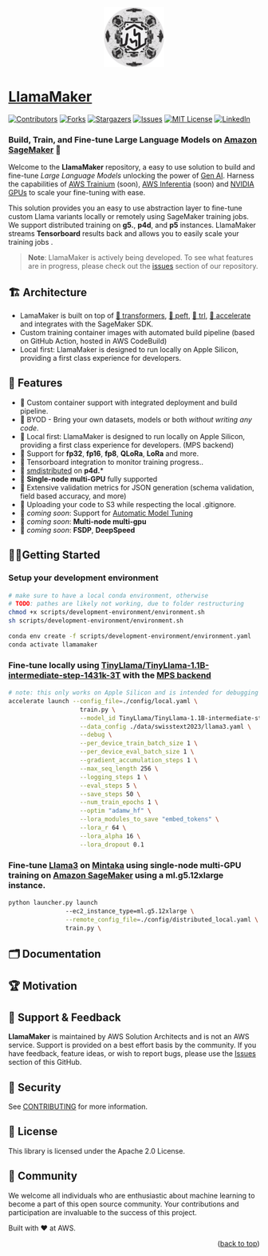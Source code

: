 <a name="readme-top"></a>

<div align="center">
  <a href="https://https://github.com/dbpprt/LeanLLM-X">
    <img src="docs/images/logo.png" alt="Logo" width="120" height="120">
  </a>
</div>

# [LlamaMaker](https://github.com/dbpprt/LlamaMaker)

[![Contributors][contributors-shield]][contributors-url]
[![Forks][forks-shield]][forks-url]
[![Stargazers][stars-shield]][stars-url]
[![Issues][issues-shield]][issues-url]
[![MIT License][license-shield]][license-url]
[![LinkedIn][linkedin-shield]][linkedin-url]

### Build, Train, and Fine-tune Large Language Models on [Amazon SageMaker](https://aws.amazon.com/sagemaker/) 🚀

Welcome to the **LlamaMaker** repository, a easy to use solution to build and fine-tune *Large Language Models* unlocking the power of [Gen AI](https://aws.amazon.com/generative-ai/). Harness the capabilities of [AWS Trainium](https://aws.amazon.com/machine-learning/trainium/) (soon), [AWS Inferentia](https://aws.amazon.com/machine-learning/inferentia/) (soon) and [NVIDIA GPUs](https://aws.amazon.com/nvidia/) to scale your fine-tuning with ease.

This solution provides you an easy to use abstraction layer to fine-tune custom Llama variants locally or remotely using SageMaker training jobs. We support distributed training on **g5.**, **p4d**, and **p5** instances. LlamaMaker streams **Tensorboard** results back and allows you to easily scale your training jobs .


> **Note**: LlamaMaker is actively being developed. To see what features are in progress, please check out the [issues](https://github.com/dbpprt/LlamaMaker/issues) section of our repository.

## 🏗️ Architecture
- LamaMaker is built on top of [🤗 transformers](), [🤗 peft](), [🤗 trl](), [🤗 accelerate]() and integrates with the SageMaker SDK.
- Custom training container images with automated build pipeline (based on GitHub Action, hosted in AWS CodeBuild)
- Local first: LlamaMaker is designed to run locally on Apple Silicon, providing a first class experience for developers.

## 🌟 Features
- 🎯 Custom container support with integrated deployment and build pipeline.
- 🎯 BYOD - Bring your own datasets, models or both *without writing any code*.
- 🎯 Local first: LlamaMaker is designed to run locally on Apple Silicon, providing a first class experience for developers. (MPS backend)
- 🎯 Support for **fp32**, **fp16**, **fp8**, **QLoRa**, **LoRa** and more.
- 🎯 Tensorboard integration to monitor training progress..
- 🎯 [smdistributed](https://docs.aws.amazon.com/sagemaker/latest/dg/data-parallel-modify-sdp-pt.html) on **p4d.***
- 🎯 **Single-node multi-GPU** fully supported
- 🎯 Extensive validation metrics for JSON generation (schema validation, field based accuracy, and more)
- 🎯 Uploading your code to S3 while respecting the local .gitignore.
- 🎯 *coming soon*: Support for [Automatic Model Tuning](https://docs.aws.amazon.com/sagemaker/latest/dg/automatic-model-tuning.html)
- 🎯 *coming soon*: **Multi-node multi-gpu**
- 🎯 *coming soon*: **FSDP**, **DeepSpeed**

## 🏃‍♀️Getting Started

### Setup your development environment

```bash
# make sure to have a local conda environment, otherwise
# TODO: pathes are likely not working, due to folder restructuring
chmod +x scripts/development-environment/environment.sh
sh scripts/development-environment/environment.sh
```

```bash
conda env create -f scripts/development-environment/environment.yaml
conda activate llamamaker
```

### Fine-tune locally using [TinyLlama/TinyLlama-1.1B-intermediate-step-1431k-3T](https://huggingface.co/TinyLlama/TinyLlama-1.1B-intermediate-step-1431k-3T) with the [MPS backend](https://pytorch.org/docs/stable/notes/mps.html)
```bash
# note: this only works on Apple Silicon and is intended for debugging purposes!
accelerate launch --config_file=./config/local.yaml \
                    train.py \
                    --model_id TinyLlama/TinyLlama-1.1B-intermediate-step-1431k-3T \
                    --data_config ./data/swisstext2023/llama3.yaml \
                    --debug \
                    --per_device_train_batch_size 1 \
                    --per_device_eval_batch_size 1 \
                    --gradient_accumulation_steps 1 \
                    --max_seq_length 256 \
                    --logging_steps 1 \
                    --eval_steps 5 \
                    --save_steps 50 \
                    --num_train_epochs 1 \
                    --optim "adamw_hf" \
                    --lora_modules_to_save "embed_tokens" \
                    --lora_r 64 \
                    --lora_alpha 16 \
                    --lora_dropout 0.1
```

### Fine-tune [Llama3]() on [Mintaka]() using single-node multi-GPU training on [Amazon SageMaker]() using a **ml.g5.12xlarge** instance.
```bash
python launcher.py launch 
                --ec2_instance_type=ml.g5.12xlarge \
                --remote_config_file=./config/distributed_local.yaml \
                train.py \

```

## 🗂️ Documentation


## 🏆 Motivation

## 🤝 Support & Feedback
**LlamaMaker** is maintained by AWS Solution Architects and is not an AWS service. Support is provided on a best effort basis by the community. If you have feedback, feature ideas, or wish to report bugs, please use the [Issues](https://github.com/dbpprt/LlamaMaker/issues) section of this GitHub.

## 🔐 Security
See [CONTRIBUTING](CONTRIBUTING.md#security-issue-notifications) for more information.

## 💼 License
This library is licensed under the Apache 2.0 License.

## 🙌 Community
We welcome all individuals who are enthusiastic about machine learning to become a part of this open source community. Your contributions and participation are invaluable to the success of this project.

Built with ❤️ at AWS.

<p align="right">(<a href="#readme-top">back to top</a>)</p>

<!-- MARKDOWN LINKS & IMAGES -->
<!-- https://www.markdownguide.org/basic-syntax/#reference-style-links -->
[contributors-shield]: https://img.shields.io/github/contributors/github_username/repo_name.svg?style=for-the-badge
[contributors-url]: https://github.com/github_username/repo_name/graphs/contributors
[forks-shield]: https://img.shields.io/github/forks/github_username/repo_name.svg?style=for-the-badge
[forks-url]: https://github.com/github_username/repo_name/network/members
[stars-shield]: https://img.shields.io/github/stars/github_username/repo_name.svg?style=for-the-badge
[stars-url]: https://github.com/github_username/repo_name/stargazers
[issues-shield]: https://img.shields.io/github/issues/github_username/repo_name.svg?style=for-the-badge
[issues-url]: https://github.com/github_username/repo_name/issues
[license-shield]: https://img.shields.io/github/license/github_username/repo_name.svg?style=for-the-badge
[license-url]: https://github.com/github_username/repo_name/blob/master/LICENSE.txt
[linkedin-shield]: https://img.shields.io/badge/-LinkedIn-black.svg?style=for-the-badge&logo=linkedin&colorB=555
[linkedin-url]: https://linkedin.com/in/linkedin_username